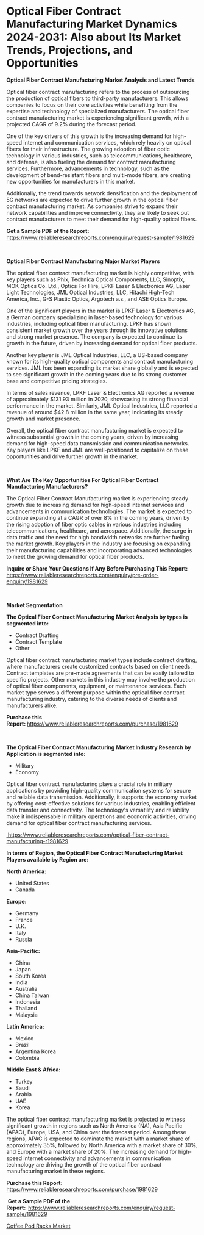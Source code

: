 <p><h1>Optical Fiber Contract Manufacturing Market Dynamics 2024-2031: Also about Its Market Trends, Projections, and Opportunities</h1></p><p><strong>Optical Fiber Contract Manufacturing Market Analysis and Latest Trends</strong></p>
<p><p>Optical fiber contract manufacturing refers to the process of outsourcing the production of optical fibers to third-party manufacturers. This allows companies to focus on their core activities while benefiting from the expertise and technology of specialized manufacturers. The optical fiber contract manufacturing market is experiencing significant growth, with a projected CAGR of 9.2% during the forecast period.</p><p>One of the key drivers of this growth is the increasing demand for high-speed internet and communication services, which rely heavily on optical fibers for their infrastructure. The growing adoption of fiber optic technology in various industries, such as telecommunications, healthcare, and defense, is also fueling the demand for contract manufacturing services. Furthermore, advancements in technology, such as the development of bend-resistant fibers and multi-mode fibers, are creating new opportunities for manufacturers in this market.</p><p>Additionally, the trend towards network densification and the deployment of 5G networks are expected to drive further growth in the optical fiber contract manufacturing market. As companies strive to expand their network capabilities and improve connectivity, they are likely to seek out contract manufacturers to meet their demand for high-quality optical fibers.</p></p>
<p><strong>Get a Sample PDF of the Report:&nbsp;</strong> <a href="https://www.reliableresearchreports.com/enquiry/request-sample/1981629">https://www.reliableresearchreports.com/enquiry/request-sample/1981629</a></p>
<p>&nbsp;</p>
<p><strong>Optical Fiber Contract Manufacturing Major Market Players</strong></p>
<p><p>The optical fiber contract manufacturing market is highly competitive, with key players such as Phix, Technica Optical Components, LLC, Sinoptix, MOK Optics Co. Ltd., Optics For Hire, LPKF Laser & Electronics AG, Laser Light Technologies, JML Optical Industries, LLC, Hitachi High-Tech America, Inc., G-S Plastic Optics, Argotech a.s., and ASE Optics Europe.</p><p>One of the significant players in the market is LPKF Laser & Electronics AG, a German company specializing in laser-based technology for various industries, including optical fiber manufacturing. LPKF has shown consistent market growth over the years through its innovative solutions and strong market presence. The company is expected to continue its growth in the future, driven by increasing demand for optical fiber products.</p><p>Another key player is JML Optical Industries, LLC, a US-based company known for its high-quality optical components and contract manufacturing services. JML has been expanding its market share globally and is expected to see significant growth in the coming years due to its strong customer base and competitive pricing strategies.</p><p>In terms of sales revenue, LPKF Laser & Electronics AG reported a revenue of approximately $131.93 million in 2020, showcasing its strong financial performance in the market. Similarly, JML Optical Industries, LLC reported a revenue of around $42.8 million in the same year, indicating its steady growth and market presence.</p><p>Overall, the optical fiber contract manufacturing market is expected to witness substantial growth in the coming years, driven by increasing demand for high-speed data transmission and communication networks. Key players like LPKF and JML are well-positioned to capitalize on these opportunities and drive further growth in the market.</p></p>
<p>&nbsp;</p>
<p><strong>What Are The Key Opportunities For Optical Fiber Contract Manufacturing Manufacturers?</strong></p>
<p><p>The Optical Fiber Contract Manufacturing market is experiencing steady growth due to increasing demand for high-speed internet services and advancements in communication technologies. The market is expected to continue expanding at a CAGR of over 8% in the coming years, driven by the rising adoption of fiber optic cables in various industries including telecommunications, healthcare, and aerospace. Additionally, the surge in data traffic and the need for high bandwidth networks are further fueling the market growth. Key players in the industry are focusing on expanding their manufacturing capabilities and incorporating advanced technologies to meet the growing demand for optical fiber products.</p></p>
<p><strong>Inquire or Share Your Questions If Any Before Purchasing This Report:</strong> <a href="https://www.reliableresearchreports.com/enquiry/pre-order-enquiry/1981629">https://www.reliableresearchreports.com/enquiry/pre-order-enquiry/1981629</a></p>
<p>&nbsp;</p>
<p><strong>Market Segmentation</strong></p>
<p><strong>The Optical Fiber Contract Manufacturing Market Analysis by types is segmented into:</strong></p>
<p><ul><li>Contract Drafting</li><li>Contract Template</li><li>Other</li></ul></p>
<p><p>Optical fiber contract manufacturing market types include contract drafting, where manufacturers create customized contracts based on client needs. Contract templates are pre-made agreements that can be easily tailored to specific projects. Other markets in this industry may involve the production of optical fiber components, equipment, or maintenance services. Each market type serves a different purpose within the optical fiber contract manufacturing industry, catering to the diverse needs of clients and manufacturers alike.</p></p>
<p><strong>Purchase this Report:&nbsp;</strong><a href="https://www.reliableresearchreports.com/purchase/1981629">https://www.reliableresearchreports.com/purchase/1981629</a></p>
<p>&nbsp;</p>
<p><strong>The Optical Fiber Contract Manufacturing Market Industry Research by Application is segmented into:</strong></p>
<p><ul><li>Military</li><li>Economy</li></ul></p>
<p><p>Optical fiber contract manufacturing plays a crucial role in military applications by providing high-quality communication systems for secure and reliable data transmission. Additionally, it supports the economy market by offering cost-effective solutions for various industries, enabling efficient data transfer and connectivity. The technology's versatility and reliability make it indispensable in military operations and economic activities, driving demand for optical fiber contract manufacturing services.</p></p>
<p><a href="https://www.reliableresearchreports.com/optical-fiber-contract-manufacturing-r1981629">&nbsp;https://www.reliableresearchreports.com/optical-fiber-contract-manufacturing-r1981629</a></p>
<p><strong>In terms of Region, the Optical Fiber Contract Manufacturing Market Players available by Region are:</strong></p>
<p>
    <p> <strong> North America: </strong>
        <ul>
            <li>United States</li>
            <li>Canada</li>
        </ul>
        </p> 
    <p> <strong> Europe: </strong>
        <ul>
            <li>Germany</li>
            <li>France</li>
            <li>U.K.</li>
            <li>Italy</li>
            <li>Russia</li>
        </ul>
        </p> 
    <p> <strong> Asia-Pacific: </strong>
        <ul>
            <li>China</li>
            <li>Japan</li>
            <li>South Korea</li>
            <li>India</li>
            <li>Australia</li>
            <li>China Taiwan</li>
            <li>Indonesia</li>
            <li>Thailand</li>
            <li>Malaysia</li>
        </ul>
        </p> 
    <p> <strong> Latin America: </strong>
        <ul>
            <li>Mexico</li>
            <li>Brazil</li>
            <li>Argentina Korea</li>
            <li>Colombia</li>
        </ul>
        </p> 
    <p> <strong> Middle East & Africa: </strong>
        <ul>
            <li>Turkey</li>
            <li>Saudi</li>
            <li>Arabia</li>
            <li>UAE</li>
            <li>Korea</li>
        </ul>
    </p>
    </p>
<p><p>The optical fiber contract manufacturing market is projected to witness significant growth in regions such as North America (NA), Asia Pacific (APAC), Europe, USA, and China over the forecast period. Among these regions, APAC is expected to dominate the market with a market share of approximately 35%, followed by North America with a market share of 30%, and Europe with a market share of 20%. The increasing demand for high-speed internet connectivity and advancements in communication technology are driving the growth of the optical fiber contract manufacturing market in these regions.</p></p>
<p><strong>Purchase this Report: </strong><a href="https://www.reliableresearchreports.com/purchase/1981629">https://www.reliableresearchreports.com/purchase/1981629</a></p>
<p>&nbsp;<strong>Get a Sample PDF of the Report:&nbsp;&nbsp;</strong><a href="https://www.reliableresearchreports.com/enquiry/request-sample/1981629">https://www.reliableresearchreports.com/enquiry/request-sample/1981629</a></p>
<p><strong></strong></p>
<p><p><a href="https://github.com/mackpencerus/Market-Research-Report-List-1/blob/main/coffee-pod-racks-market.md">Coffee Pod Racks Market</a></p></p>